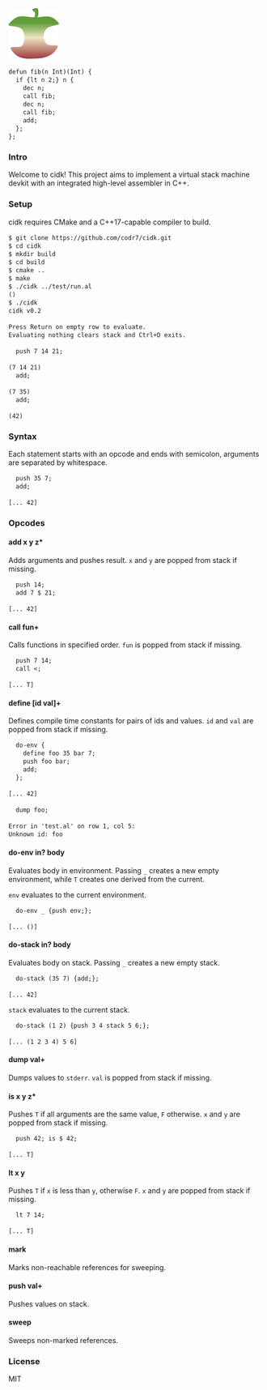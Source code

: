 ![Logo](logo.png)
  
```
defun fib(n Int)(Int) {
  if {lt n 2;} n {
    dec n;
    call fib;
    dec n;
    call fib; 
    add;
  };
};
```

### Intro
Welcome to cidk! This project aims to implement a virtual stack machine devkit with an integrated high-level assembler in C++.

### Setup
cidk requires CMake and a C++17-capable compiler to build.

```
$ git clone https://github.com/codr7/cidk.git
$ cd cidk
$ mkdir build
$ cd build
$ cmake ..
$ make
$ ./cidk ../test/run.al
()
$ ./cidk
cidk v0.2

Press Return on empty row to evaluate.
Evaluating nothing clears stack and Ctrl+D exits.

  push 7 14 21;
  
(7 14 21)
  add;
  
(7 35)
  add;

(42)
```

### Syntax
Each statement starts with an opcode and ends with semicolon, arguments are separated by whitespace.

```
  push 35 7;
  add;

[... 42]
```

### Opcodes

#### add x y z*
Adds arguments and pushes result. `x` and `y` are popped from stack if missing.

```
  push 14;
  add 7 $ 21;

[... 42]
```

#### call fun+
Calls functions in specified order. `fun` is popped from stack if missing.

```
  push 7 14;
  call <;

[... T]
```

#### define [id val]+
Defines compile time constants for pairs of ids and values. `id` and `val` are popped from stack if missing.

```
  do-env {
    define foo 35 bar 7;
    push foo bar;
    add;
  };
  
[... 42]

  dump foo;

Error in 'test.al' on row 1, col 5:
Unknown id: foo
```

#### do-env in? body
Evaluates body in environment. Passing `_` creates a new empty environment, while `T` creates one derived from the current.

`env` evaluates to the current environment.

```
  do-env _ {push env;};
  
[... ()]
```

#### do-stack in? body
Evaluates body on stack. Passing `_` creates a new empty stack.

```
  do-stack (35 7) {add;};

[... 42]
```

`stack` evaluates to the current stack.

```
  do-stack (1 2) {push 3 4 stack 5 6;};

[... (1 2 3 4) 5 6]
```

#### dump val+
Dumps values to `stderr`. `val` is popped from stack if missing.

#### is x y z*
Pushes `T` if all arguments are the same value, `F` otherwise. `x` and `y` are popped from stack if missing.

```
  push 42; is $ 42;

[... T]
```

#### lt x y
Pushes `T` if `x` is less than `y`, otherwise `F`. `x` and `y` are popped from stack if missing.

```
  lt 7 14;

[... T]
```

#### mark
Marks non-reachable references for sweeping.

#### push val+
Pushes values on stack.

#### sweep
Sweeps non-marked references.

### License
MIT